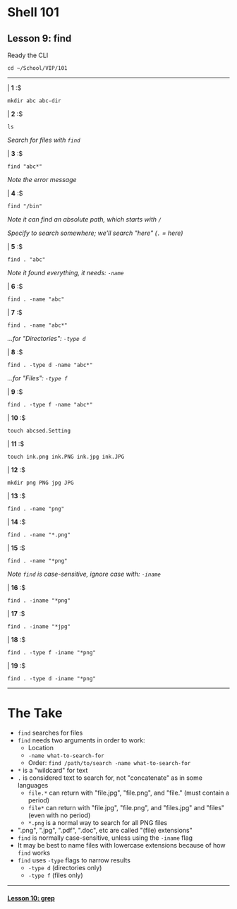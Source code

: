 # Shell 101
## Lesson 9: find

Ready the CLI

```console
cd ~/School/VIP/101
```

___

| **1** :$

```console
mkdir abc abc-dir
```

| **2** :$

```console
ls
```

*Search for files with `find`*

| **3** :$

```console
find "abc*"
```

*Note the error message*

| **4** :$

```console
find "/bin"
```

*Note it can find an absolute path, which starts with `/`*

*Specify to search somewhere; we'll search "here" (`.` = here)*

| **5** :$

```console
find . "abc"
```

*Note it found everything, it needs: `-name`*

| **6** :$

```console
find . -name "abc"
```

| **7** :$

```console
find . -name "abc*"
```

*...for "Directories": `-type d`*

| **8** :$

```console
find . -type d -name "abc*"
```

*...for "Files": `-type f`*

| **9** :$

```console
find . -type f -name "abc*"
```

| **10** :$

```console
touch abcsed.Setting
```

| **11** :$

```console
touch ink.png ink.PNG ink.jpg ink.JPG
```

| **12** :$

```console
mkdir png PNG jpg JPG
```

| **13** :$

```console
find . -name "png"
```

| **14** :$

```console
find . -name "*.png"
```

| **15** :$

```console
find . -name "*png"
```

*Note `find` is case-sensitive, ignore case with: `-iname`*

| **16** :$

```console
find . -iname "*png"
```

| **17** :$

```console
find . -iname "*jpg"
```

| **18** :$

```console
find . -type f -iname "*png"
```

| **19** :$

```console
find . -type d -iname "*png"
```

___

# The Take

- `find` searches for files
- `find` needs two arguments in order to work:
  - Location
  - `-name what-to-search-for`
  - Order: `find /path/to/search -name what-to-search-for`
- `*` is a "wildcard" for text
- `.` is considered text to search for, not "concatenate" as in some languages
  - `file.*` can return with "file.jpg", "file.png", and "file." (must contain a period)
  - `file*` can return with "file.jpg", "file.png", and "files.jpg" and "files" (even with no period)
  - `*.png` is a normal way to search for all PNG files
- ".png", ".jpg", ".pdf", ".doc", etc are called "(file) extensions"
- `find` is normally case-sensitive, unless using the `-iname` flag
- It may be best to name files with lowercase extensions because of how `find` works
- `find` uses `-type` flags to narrow results
  - `-type d` (directories only)
  - `-type f` (files only)

___

#### [Lesson 10: grep](https://github.com/inkVerb/vip/blob/master/101/Lesson-10.md)
